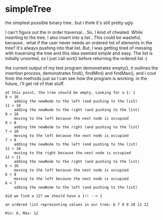 # simpleTree
the simplest possible binary tree.. but i think it's still pretty ugly

I can't figure out the in order traversal... So, I kind of cheated. While inserting to the tree, I also insert into a list.. This could be wasteful, because.. what if the user never needs an ordered list of elements in the tree? It's always pushing into that list. But, I was getting tired of messing with traversing the tree and this idea seemed simple and easy. The list is initially unsorted, so I just call sort() before returning the ordered list :)

the current output of my test program demonstrates empty(), it outlines the insertion process, demonstrates find(), findMin() and findMax(), and i cout from the methods just so I can see how the program is working. in the future, i'll get rid of that stuff.
```
at this point, the tree should be empty. Looking for a 1: 1
8 < 10
	adding the newNode to the left (and pushing to the list)
11 > 10
	adding the newNode to the right (and pushing to the list)
9 < 10
	moving to the left because the next node is occupied
9 > 8
	adding the newNode to the right (and pushing to the list)
7 < 10
	moving to the left because the next node is occupied
7 < 8
	adding the newNode to the left (and pushing to the list)
12 > 10
	moving to the right because the next node is occupied
12 > 11
	adding the newNode to the right (and pushing to the list)
6 < 10
	moving to the left because the next node is occupied
6 < 8
	moving to the left because the next node is occupied
6 < 7
	adding the newNode to the left (and pushing to the list)

did we find a 12? we should have a 1!! --> 1

an ordered list representing values in our tree: 6 7 8 9 10 11 12 

Min: 6, Max: 12

```


